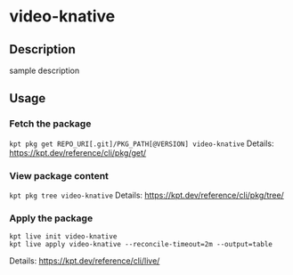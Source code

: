 # video-knative

## Description
sample description

## Usage

### Fetch the package
`kpt pkg get REPO_URI[.git]/PKG_PATH[@VERSION] video-knative`
Details: https://kpt.dev/reference/cli/pkg/get/

### View package content
`kpt pkg tree video-knative`
Details: https://kpt.dev/reference/cli/pkg/tree/

### Apply the package
```
kpt live init video-knative
kpt live apply video-knative --reconcile-timeout=2m --output=table
```
Details: https://kpt.dev/reference/cli/live/
